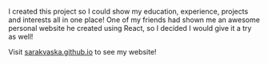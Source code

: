 I created this project so I could show my education, experience, projects and interests all in one place! One of my friends had shown me an awesome personal website he created using React, so I decided I would give it a try as well! 

Visit <a href='https://sarakvaska.github.io/'>sarakvaska.github.io</a> to see my website!
